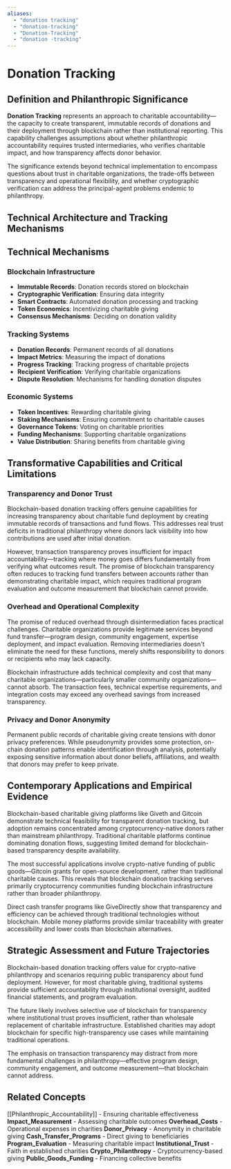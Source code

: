 ```yaml
---
aliases:
  - "donation tracking"
  - "donation-tracking"
  - "Donation-Tracking"
  - "donation -tracking"
---
```


# Donation Tracking

## Definition and Philanthropic Significance

**Donation Tracking** represents an approach to charitable accountability—the capacity to create transparent, immutable records of donations and their deployment through blockchain rather than institutional reporting. This capability challenges assumptions about whether philanthropic accountability requires trusted intermediaries, who verifies charitable impact, and how transparency affects donor behavior.

The significance extends beyond technical implementation to encompass questions about trust in charitable organizations, the trade-offs between transparency and operational flexibility, and whether cryptographic verification can address the principal-agent problems endemic to philanthropy.

## Technical Architecture and Tracking Mechanisms

## Technical Mechanisms

### Blockchain Infrastructure
- **Immutable Records**: Donation records stored on blockchain
- **Cryptographic Verification**: Ensuring data integrity
- **Smart Contracts**: Automated donation processing and tracking
- **Token Economics**: Incentivizing charitable giving
- **Consensus Mechanisms**: Deciding on donation validity

### Tracking Systems
- **Donation Records**: Permanent records of all donations
- **Impact Metrics**: Measuring the impact of donations
- **Progress Tracking**: Tracking progress of charitable projects
- **Recipient Verification**: Verifying charitable organizations
- **Dispute Resolution**: Mechanisms for handling donation disputes

### Economic Systems
- **Token Incentives**: Rewarding charitable giving
- **Staking Mechanisms**: Ensuring commitment to charitable causes
- **Governance Tokens**: Voting on charitable priorities
- **Funding Mechanisms**: Supporting charitable organizations
- **Value Distribution**: Sharing benefits from charitable giving

## Transformative Capabilities and Critical Limitations

### Transparency and Donor Trust

Blockchain-based donation tracking offers genuine capabilities for increasing transparency about charitable fund deployment by creating immutable records of transactions and fund flows. This addresses real trust deficits in traditional philanthropy where donors lack visibility into how contributions are used after initial donation.

However, transaction transparency proves insufficient for impact accountability—tracking where money goes differs fundamentally from verifying what outcomes result. The promise of blockchain transparency often reduces to tracking fund transfers between accounts rather than demonstrating charitable impact, which requires traditional program evaluation and outcome measurement that blockchain cannot provide.

### Overhead and Operational Complexity

The promise of reduced overhead through disintermediation faces practical challenges. Charitable organizations provide legitimate services beyond fund transfer—program design, community engagement, expertise deployment, and impact evaluation. Removing intermediaries doesn't eliminate the need for these functions, merely shifts responsibility to donors or recipients who may lack capacity.

Blockchain infrastructure adds technical complexity and cost that many charitable organizations—particularly smaller community organizations—cannot absorb. The transaction fees, technical expertise requirements, and integration costs may exceed any overhead savings from increased transparency.

### Privacy and Donor Anonymity

Permanent public records of charitable giving create tensions with donor privacy preferences. While pseudonymity provides some protection, on-chain donation patterns enable identification through analysis, potentially exposing sensitive information about donor beliefs, affiliations, and wealth that donors may prefer to keep private.

## Contemporary Applications and Empirical Evidence

Blockchain-based charitable giving platforms like Giveth and Gitcoin demonstrate technical feasibility for transparent donation tracking, but adoption remains concentrated among cryptocurrency-native donors rather than mainstream philanthropy. Traditional charitable platforms continue dominating donation flows, suggesting limited demand for blockchain-based transparency despite availability.

The most successful applications involve crypto-native funding of public goods—Gitcoin grants for open-source development, rather than traditional charitable causes. This reveals that blockchain donation tracking serves primarily cryptocurrency communities funding blockchain infrastructure rather than broader philanthropy.

Direct cash transfer programs like GiveDirectly show that transparency and efficiency can be achieved through traditional technologies without blockchain. Mobile money platforms provide similar traceability with greater accessibility and lower costs than blockchain alternatives.

## Strategic Assessment and Future Trajectories

Blockchain-based donation tracking offers value for crypto-native philanthropy and scenarios requiring public transparency about fund deployment. However, for most charitable giving, traditional systems provide sufficient accountability through institutional oversight, audited financial statements, and program evaluation.

The future likely involves selective use of blockchain for transparency where institutional trust proves insufficient, rather than wholesale replacement of charitable infrastructure. Established charities may adopt blockchain for specific high-transparency use cases while maintaining traditional operations.

The emphasis on transaction transparency may distract from more fundamental challenges in philanthropy—effective program design, community engagement, and outcome measurement—that blockchain cannot address.

## Related Concepts

[[Philanthropic_Accountability]] - Ensuring charitable effectiveness
**Impact_Measurement** - Assessing charitable outcomes
**Overhead_Costs** - Operational expenses in charities
**Donor_Privacy** - Anonymity in charitable giving
**Cash_Transfer_Programs** - Direct giving to beneficiaries
**Program_Evaluation** - Measuring charitable impact
**Institutional_Trust** - Faith in established charities
**Crypto_Philanthropy** - Cryptocurrency-based giving
**Public_Goods_Funding** - Financing collective benefits